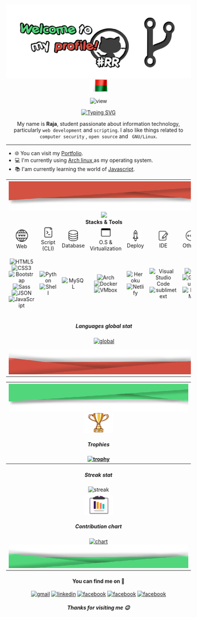 <!-- BANNER -->
<div align="center">
<img src="./src/welcome.png" alt="welcome" width="620" height="200">
</div>

<!-- HEADER -->
<div align="center">
<img src="./src/dago.gif" alt="hello" width="50"></img>
<p> <img src="https://komarev.com/ghpvc/?username=RajaRokoto" alt="view" width="120"/> 
</p>

[![Typing SVG](https://readme-typing-svg.herokuapp.com?font=courier&color=%2331CD1E&width=420&lines=raja%40github%3A~%24+echo+%22opensource%22;raja%40github%3A~%24+echo+%22study+%26+share%22;raja%40github%3A~%24+echo+%22improve%22)]()

</div>

<!-- ABOUT -->
<div align="center">

My name is **Raja**, student passionate about information technology, particularly `web development` and `scripting`. I also like things related to `computer security` , `open source` and ` GNU/Linux`.

</div>

---

- 🌐 You can visit my <a href="https://raja-resume.herokuapp.com/">Portfolio</a>.
- 💻 I'm currently using <a href="https://archlinux.org/"> Arch linux </a> as my operating system.
- 📚 I'am currently learning the world of <a href="https://fr.wikipedia.org/wiki/JavaScript"> Javascript</a>.

<!-- SECTION1

| <div align="center"><img src="./src/header-footer/header-white.png" alt="theme-dago"></div><div align="center"><img src="./src/squid-git.gif" width="90"><br>Github<br> ![GitHub metrics](https://metrics.lecoq.io/RajaRakoto)</div><div align="center"><img src="./src/none.png" height="80"><img src="./src/header-footer/footer-white.png" alt="theme-dago"></div> | <div align="center"><img src="./src/header-footer/header-white.png" alt="theme-dago"></div><img src="./src/heart.gif" width="90" height="90"></img><h5>Top repositories</h5> [![Top Repositories](https://github-readme-stats.vercel.app/api/pin/?username=RajaRakoto&repo=cntemad)](https://github.com/RajaRakoto/cntemad) <div align="center"><img src="./src/none.png" height="10"><img src="./src/header-footer/footer-white.png" alt="theme-dago"></div> |
| :-- | --- | -->

<!-- SECTION2 -->
<table>

 <th colspan="7">
 <div align="center"><img src="./src/header-footer/header-red.png" alt="theme-dago"></div><img src="https://media.giphy.com/media/WUlplcMpOCEmTGBtBW/giphy.gif" width="100"><br>Stacks & Tools
 </th>

 <tr align="center">
  <td><img src="./src/web.png" width="35"><br>Web</td>
  <td><img src="./src/script.png" width="30"><br>Script (CLI)</td>
  <td><img src="./src/database.png" width="30"><br>Database</td>
  <td><img src="./src/sys.png" width="30"><br>O.S & Virtualization</td>
  <td><img src="./src/deploy.png" width="30"><br>Deploy</td>
  <td><img src="./src/editor.png" width="30"><br>IDE</td>
  <td><img src="./src/others.png" width="30"><br>Others</td>
 </tr>
 <td align="center">
  
  ![HTML5](https://img.shields.io/badge/-HTML5-777?style=flat&logo=html5&logoColor=ffffff&labelColor=E34F26) 
  ![CSS3](https://img.shields.io/badge/-CSS3-777?style=flat&logo=css3&logoColor=ffffff&labelColor=1572B6) 
  ![Bootstrap](https://img.shields.io/badge/-Bootstrap-777?style=flat&logo=bootstrap&logoColor=ffffff&labelColor=563D7C) ![Sass](https://img.shields.io/badge/-Sass-777?style=flat&logo=sass&logoColor=ffffff&labelColor=%23CC6699)
  ![JSON](https://img.shields.io/badge/-JSON-777?style=flat&logo=JSON&logoColor=777&labelColor=ffffff)
  ![JavaScript](https://img.shields.io/badge/-JavaScript-777?style=flat&logo=javascript&logoColor=dbb332&labelColor=ffffff)
  </td>
  <td align="center">
  
  ![Python](https://img.shields.io/badge/-Python-777?style=flat&logo=python&labelColor=ffffff) ![Shell](https://img.shields.io/badge/-Shell-777?style=flat&logo=shell&labelColor=333) 
  </td>
  <td align="center">

![MySQL](https://img.shields.io/badge/-MySQL-777?style=flat&logo=mysql&labelColor=ffffff)

  </td>
  <td align="center">
  
  ![Arch](https://img.shields.io/badge/-Arch_linux-777?style=flat&logo=archlinux&labelColor=ffffff) ![Docker](https://img.shields.io/badge/-Docker-777?style=flat&logo=docker&labelColor=ffffff) ![VMbox](https://img.shields.io/badge/-VMbox-777?style=flat&logo=vmware&labelColor=ffffff)
  </td>
  <td align="center">
  
  ![Heroku](https://img.shields.io/badge/-Heroku-777?style=flat&logo=heroku&labelColor=430098) ![Netlify](https://img.shields.io/badge/-Netlify-777?style=flat&logo=netlify&labelColor=777) 
  </td>
  <td align="center">

![Visual Studio Code](https://img.shields.io/badge/-VSCode-777?style=flat&logo=visual-studio-code&labelColor=007ACC) ![sublimetext](https://img.shields.io/badge/-Sublime_text-777?style=flat&logo=sublimetext&labelColor=ffffff)

  </td>
  <td align="center">

![Git](https://img.shields.io/badge/-Git-777?style=flat&logo=git&logoColor=F05032&labelColor=ffffff) ![GitHub](https://img.shields.io/badge/-GitHub-777?style=flat&logo=github&logoColor=777&labelColor=ffffff) ![NPM](https://img.shields.io/badge/-NPM-777?style=flat&logo=npm&labelColor=ffffff)

  </td>

 </tr>
 <td colspan="7">
  <div align="center" > 
  <h5>Languages global stat</h5>

[![global](https://github-readme-stats.vercel.app/api/top-langs/?username=RajaRakoto&langs_count=20&layout=compact&hide=pascal,html,css,php,hack)](https://github.com/RajaRakoto)

<!-- <br><img src="https://github-profile-summary-cards.vercel.app/api/cards/repos-per-language?username=RajaRakoto&theme=default"><img src="https://github-profile-summary-cards.vercel.app/api/cards/most-commit-language?username=RajaRakoto&theme=default"> -->

  <div align="center"><img src="./src/header-footer/footer-red.png" alt="theme-dago"></div></td>
  </div>
  
</table>

<!-- SECTION3 -->

| <div align="center"><img src="./src/header-footer/header-green.png" alt="theme-dago"></div><div align="center"><img src="./src/throphie.gif" width="80" height="55"></img><h5>Trophies</h5> [![trophy](https://github-profile-trophy.vercel.app/?username=RajaRakoto&margin-w=15&margin-h=15)](https://github.com/ryo-ma/github-profile-trophy)</div> |
| :-- |
| <div align="center"><h5>Streak stat</h5> ![streak](https://github-readme-streak-stats.herokuapp.com/?user=RajaRakoto&ring=d35242&fire=d35242&currStreakLabel=d35242&sideLabels=51d67b)</div> |
| <div align="center"><img src="./src/bar.gif" width="80" height="55"></img><h5>Contribution chart</h5> [![chart](https://activity-graph.herokuapp.com/graph?username=RajaRakoto&bg_color=fff&color=444&line=51d67b&point=f73b00)]()</div><div align="center"><img src="./src/header-footer/footer-green.png" alt="theme-dago"></div> |

<!-- FOOTER -->
<div align="center">
<h4>You can find me on 💬</h4>
<p>
<a href="mailto:raja.rakoto7@gmail.com" target="blank"><img src="https://cdn.jsdelivr.net/npm/simple-icons@3.0.1/icons/gmail.svg" alt="gmail" height="40" width="40" /></a> 
<a href="https://www.linkedin.com/in/raja-rakotonirina-20a0b116b" target="blank"><img src="https://cdn.jsdelivr.net/npm/simple-icons@3.0.1/icons/linkedin.svg" alt="linkedin" height="40" width="40" /></a>
<a href="https://www.facebook.com/raja.rakotonirina" target="blank"><img src="https://cdn.jsdelivr.net/npm/simple-icons@3.0.1/icons/facebook.svg" alt="facebook" height="40" width="40" /></a>
<a href="https://codepen.io/rajarakoto" target="blank"><img src="https://cdn.jsdelivr.net/npm/simple-icons@3.0.1/icons/codepen.svg" alt="facebook" height="40" width="40" /></a>
<a href="https://stackoverflow.com/users/17470222/raja-rakotonirina" target="blank"><img src="https://cdn.jsdelivr.net/npm/simple-icons@3.0.1/icons/stackoverflow.svg" alt="facebook" height="40" width="40" /></a>
</p>
<h5 class="test">Thanks for visiting me 😉️</h5>
</div>
